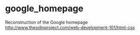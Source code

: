 # google_homepage
Reconstruction of the Google homepage
http://www.theodinproject.com/web-development-101/html-css